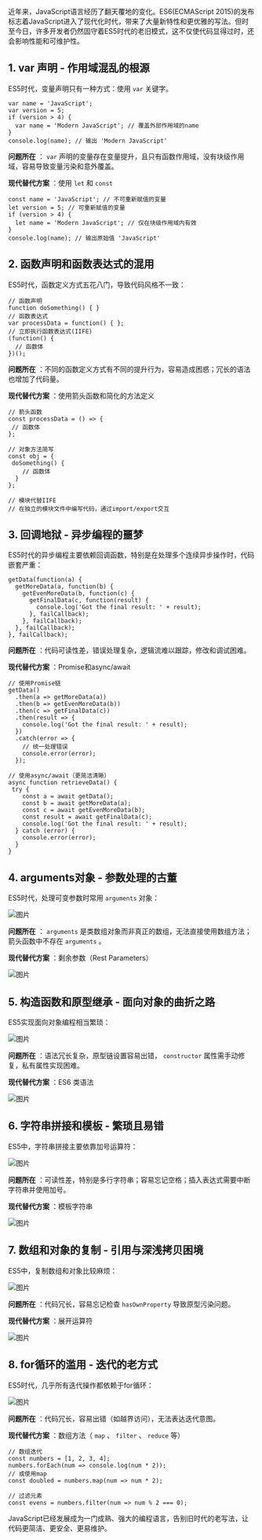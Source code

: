 近年来，JavaScript语言经历了翻天覆地的变化。ES6(ECMAScript 2015)的发布标志着JavaScript进入了现代化时代，带来了大量新特性和更优雅的写法。但时至今日，许多开发者仍然固守着ES5时代的老旧模式，这不仅使代码显得过时，还会影响性能和可维护性。

## 1\. var 声明 - 作用域混乱的根源

ES5时代，变量声明只有一种方式：使用 `var` 关键字。

```
var name = 'JavaScript';
var version = 5;
if (version > 4) {
  var name = 'Modern JavaScript'; // 覆盖外部作用域的name
}
console.log(name); // 输出 'Modern JavaScript'
```

**问题所在** ： `var` 声明的变量存在变量提升，且只有函数作用域，没有块级作用域，容易导致变量污染和意外覆盖。

**现代替代方案** ：使用 `let` 和 `const`

```
const name = 'JavaScript'; // 不可重新赋值的变量
let version = 5; // 可重新赋值的变量
if (version > 4) {
  let name = 'Modern JavaScript'; // 仅在块级作用域内有效
}
console.log(name); // 输出原始值 'JavaScript'
```

## 2\. 函数声明和函数表达式的混用

ES5时代，函数定义方式五花八门，导致代码风格不一致：

```
// 函数声明
function doSomething() { }
// 函数表达式
var processData = function() { };
// 立即执行函数表达式(IIFE)
(function() {
  // 函数体
})();
```

**问题所在** ：不同的函数定义方式有不同的提升行为，容易造成困惑；冗长的语法也增加了代码量。

**现代替代方案** ：使用箭头函数和简化的方法定义

```
// 箭头函数
const processData = () => {
 // 函数体
};

// 对象方法简写
const obj = {
 doSomething() {
    // 函数体
  }
};

// 模块代替IIFE
// 在独立的模块文件中编写代码，通过import/export交互
```

## 3\. 回调地狱 - 异步编程的噩梦

ES5时代的异步编程主要依赖回调函数，特别是在处理多个连续异步操作时，代码嵌套严重：

```
getData(function(a) {
  getMoreData(a, function(b) {
    getEvenMoreData(b, function(c) {
      getFinalData(c, function(result) {
        console.log('Got the final result: ' + result);
      }, failCallback);
    }, failCallback);
  }, failCallback);
}, failCallback);
```

**问题所在** ：代码可读性差，错误处理复杂，逻辑流难以跟踪，修改和调试困难。

**现代替代方案** ：Promise和async/await

```
// 使用Promise链
getData()
  .then(a => getMoreData(a))
  .then(b => getEvenMoreData(b))
  .then(c => getFinalData(c))
  .then(result => {
    console.log('Got the final result: ' + result);
  })
  .catch(error => {
    // 统一处理错误
    console.error(error);
  });

// 使用async/await（更简洁清晰）
async function retrieveData() {
 try {
    const a = await getData();
    const b = await getMoreData(a);
    const c = await getEvenMoreData(b);
    const result = await getFinalData(c);
    console.log('Got the final result: ' + result);
  } catch (error) {
    console.error(error);
  }
}
```

## 4\. arguments对象 - 参数处理的古董

ES5时代，处理可变参数时常用 `arguments` 对象：

![图片](https://mmbiz.qpic.cn/sz_mmbiz_png/btsCOHx9LAMJ4PibsGZxxzt9EkAvut1AVHNJTSGZ8YyO45mJPmgGSHANOVwiaHsxg6icdCyX3uprT0LNYYAsz1Yug/640?wx_fmt=png&from=appmsg&tp=webp&wxfrom=5&wx_lazy=1)

**问题所在** ： `arguments` 是类数组对象而非真正的数组，无法直接使用数组方法；箭头函数中不存在 `arguments` 。

**现代替代方案** ：剩余参数（Rest Parameters）

![图片](https://mmbiz.qpic.cn/sz_mmbiz_png/btsCOHx9LAMJ4PibsGZxxzt9EkAvut1AVCRh3KCK7OsMKbiaVSwEdJQN1OcoMLYMp1pAeYF3enMaVJVBQosqkLNA/640?wx_fmt=png&from=appmsg&tp=webp&wxfrom=5&wx_lazy=1)

## 5\. 构造函数和原型继承 - 面向对象的曲折之路

ES5实现面向对象编程相当繁琐：

![图片](https://mmbiz.qpic.cn/sz_mmbiz_png/btsCOHx9LAMJ4PibsGZxxzt9EkAvut1AVgYCmMcSMuRT3keUYRfmgRZA2Dt3rmkQMicvNcfBEZ4YwibuNetcWdVUw/640?wx_fmt=png&from=appmsg&tp=webp&wxfrom=5&wx_lazy=1)

**问题所在** ：语法冗长复杂，原型链设置容易出错， `constructor` 属性需手动修复，私有属性实现困难。

**现代替代方案** ：ES6 类语法

![图片](https://mmbiz.qpic.cn/sz_mmbiz_png/btsCOHx9LAMJ4PibsGZxxzt9EkAvut1AVNqjBqbghDS7DP87aCibl8VRrKIRX0GMaPZIZwbjkO8USHYVWhCWLL2w/640?wx_fmt=png&from=appmsg&tp=webp&wxfrom=5&wx_lazy=1)

## 6\. 字符串拼接和模板 - 繁琐且易错

ES5中，字符串拼接主要依靠加号运算符：

![图片](https://mmbiz.qpic.cn/sz_mmbiz_png/btsCOHx9LAMJ4PibsGZxxzt9EkAvut1AVsJ0uKib1yEhGt8NMw9SRf16bM5M0pO4rBDseggYicmNksF1XdgAibPdSg/640?wx_fmt=png&from=appmsg&tp=webp&wxfrom=5&wx_lazy=1)

**问题所在** ：可读性差，特别是多行字符串；容易忘记空格；插入表达式需要中断字符串并使用加号。

**现代替代方案** ：模板字符串

![图片](https://mmbiz.qpic.cn/sz_mmbiz_png/btsCOHx9LAMJ4PibsGZxxzt9EkAvut1AVAWsTpRqKxaTa0w1ibBF5OE4Xicmmx05hiaS3RuiayzVvSHLDt3KF9tHCBA/640?wx_fmt=png&from=appmsg&tp=webp&wxfrom=5&wx_lazy=1)

## 7\. 数组和对象的复制 - 引用与深浅拷贝困境

ES5中，复制数组和对象比较麻烦：

![图片](https://mmbiz.qpic.cn/sz_mmbiz_png/btsCOHx9LAMJ4PibsGZxxzt9EkAvut1AV9YHkO6OHj5wgS94okeSxuAW3GssvpiaoefdA42bI5uG8OYE7RbgicFiag/640?wx_fmt=png&from=appmsg&tp=webp&wxfrom=5&wx_lazy=1)

**问题所在** ：代码冗长，容易忘记检查 `hasOwnProperty` 导致原型污染问题。

**现代替代方案** ：展开运算符

![图片](https://mmbiz.qpic.cn/sz_mmbiz_png/btsCOHx9LAMJ4PibsGZxxzt9EkAvut1AV7vtIgwOD3oH7jDpnJWm7R9ReRetfDVyJr6IcicE8Cg7rHfnI4KFSVUA/640?wx_fmt=png&from=appmsg&tp=webp&wxfrom=5&wx_lazy=1)

## 8\. for循环的滥用 - 迭代的老方式

ES5时代，几乎所有迭代操作都依赖于for循环：

![图片](https://mmbiz.qpic.cn/sz_mmbiz_png/btsCOHx9LAMJ4PibsGZxxzt9EkAvut1AVibCuEGwTy6HjhK9rqdkdxGia6xPmnLvAEmFF28OQtoLclYLAgUbUdyCA/640?wx_fmt=png&from=appmsg&tp=webp&wxfrom=5&wx_lazy=1)

**问题所在** ：代码冗长，容易出错（如越界访问），无法表达迭代意图。

**现代替代方案** ：数组方法（ `map` 、 `filter` 、 `reduce` 等）

```
// 数组迭代
const numbers = [1, 2, 3, 4];
numbers.forEach(num => console.log(num * 2));
// 或使用map
const doubled = numbers.map(num => num * 2);

// 过滤元素
const evens = numbers.filter(num => num % 2 === 0);
```

JavaScript已经发展成为一门成熟、强大的编程语言，告别旧时代的老写法，让代码更简洁、更安全、更易维护。

